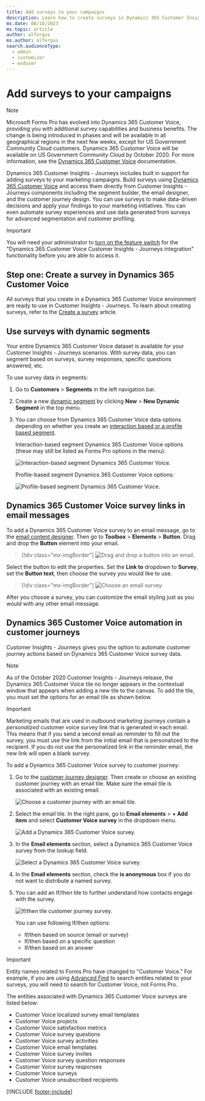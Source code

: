 ```yaml
---
title: Add surveys to your campaigns
description: Learn how to create surveys in Dynamics 365 Customer Insights - Journeys using Microsoft Dynamics 365 Customer Voice.
ms.date: 08/18/2023
ms.topic: article
author: alfergus
ms.author: alfergus
search.audienceType: 
  - admin
  - customizer
  - enduser
---
```


# Add surveys to your campaigns

> [!NOTE]
> Microsoft Forms Pro has evolved into Dynamics 365 Customer Voice, providing you with additional survey capabilities and business benefits. The change is being introduced in phases and will be available in all geographical regions in the next few weeks, except for US Government Community Cloud customers. Dynamics 365 Customer Voice will be available on US Government Community Cloud by October 2020. For more information, see the [Dynamics 365 Customer Voice](/dynamics365/customer-voice) documentation.

Dynamics 365 Customer Insights - Journeys includes built in support for adding surveys to your marketing campaigns. Build surveys using [Dynamics 365 Customer Voice](https://dynamics.microsoft.com/customer-voice) and access them directly from Customer Insights - Journeys components including the segment builder, the email designer, and the customer journey design. You can use surveys to make data-driven decisions and apply your findings to your marketing initiatives. You can even automate survey experiences and use data generated from surveys for advanced segmentation and customer profiling.

> [!IMPORTANT]
> You will need your administrator to [turn on the feature switch](admin-feature-switches.md) for the "Dynamics 365 Customer Voice Customer Insights - Journeys integration" functionality before you are able to access it.

## Step one: Create a survey in Dynamics 365 Customer Voice

All surveys that you create in a Dynamics 365 Customer Voice environment are ready to use in Customer Insights - Journeys. To learn about creating surveys, refer to the [Create a survey](/dynamics365/customer-voice/create-survey) article.

## Use surveys with dynamic segments

Your entire Dynamics 365 Customer Voice dataset is available for your Customer Insights - Journeys scenarios. With survey data, you can segment based on surveys, survey responses, specific questions answered, etc.

To use survey data in segments:

1. Go to **Customers** > **Segments** in the left navigation bar.
1. Create a new [dynamic segment](segmentation-lists-subscriptions.md#create-and-go-live-with-a-new-segment) by clicking **New** > **New Dynamic Segment** in the top menu.
1. You can choose from Dynamics 365 Customer Voice data options depending on whether you create an [interaction based or a profile based segment](segmentation-lists-subscriptions.md#segments-in-dynamics-365-customer-insights---journeys).

    Interaction-based segment Dynamics 365 Customer Voice options (these may still be listed as Forms Pro options in the menu):

    ![Interaction-based segment Dynamics 365 Customer Voice.](media/forms-pro-interaction2.png "Interaction based segment Dynamics 365 Customer Voice")

    Profile-based segment Dynamics 365 Customer Voice options:

    ![Profile-based segment Dynamics 365 Customer Voice.](media/customer-voice-profile.png "Profile based segment Dynamics 365 Customer Voice")

## Dynamics 365 Customer Voice survey links in email messages

To add a Dynamics 365 Customer Voice survey to an email message, go to the [email content designer](email-design.md). Then go to **Toolbox** > **Elements** > **Button**. Drag and drop the **Button** element into your email.

> [!div class="mx-imgBorder"]
> ![Drag and drop a button into an email.](media/customer-voice-email-button.png "Drag and drop a button into an email")

Select the button to edit the properties. Set the **Link to** dropdown to **Survey**, set the **Button text**, then choose the survey you would like to use.

> [!div class="mx-imgBorder"]
> ![Choose an email survey.](media/customer-voice-choose-survey3.png "Choose an email survey")

After you choose a survey, you can customize the email styling just as you would with any other email message.

## Dynamics 365 Customer Voice automation in customer journeys

Customer Insights - Journeys gives you the option to automate customer journey actions based on Dynamics 365 Customer Voice survey data.

> [!NOTE]
> As of the October 2020 Customer Insights - Journeys release, the Dynamics 365 Customer Voice tile no longer appears in the contextual window that appears when adding a new tile to the canvas. To add the tile, you must set the options for an email tile as shown below.

> [!IMPORTANT]
> Marketing emails that are used in outbound marketing journeys contain a *personalized* customer voice survey link that is generated in each email. This means that if you send a second email as reminder to fill out the survey, you must use the link from the initial email that is personalized to the recipient. If you do not use the personalized link in the reminder email, the new link will open a blank survey.

To add a Dynamics 365 Customer Voice survey to customer journey:
1. Go to the [customer journey designer](customer-journeys-create-automated-campaigns.md). Then create or choose an existing customer journey with an email tile. Make sure the email tile is associated with an existing email.

    ![Choose a customer journey with an email tile.](media/customer-voice-email-journey.png "Choose a customer journey with an email tile")

1. Select the email tile. In the right pane, go to **Email elements** > **+ Add item** and select **Customer Voice survey** in the dropdown menu.

    ![Add a Dynamics 365 Customer Voice survey.](media/customer-voice-add-survey.png "Add a Dynamics 365 Customer Voice survey")

1. In the **Email elements** section, select a Dynamics 365 Customer Voice survey from the lookup field.

      ![Select a Dynamics 365 Customer Voice survey.](media/customer-voice-select-survey.png "Select a Dynamics 365 Customer Voice survey")

1. In the **Email elements** section, check the **is anonymous** box if you do not want to distribute a named survey.

1. You can add an If/then tile to further understand how contacts engage with the survey.

    ![If/then tile customer journey survey.](media/customer-voice-if-then2.png "If/then tile customer journey survey")

    You can use following If/then options:
    - If/then based on source (email or survey)
    - If/then based on a specific question
    - If/then based on an answer

> [!IMPORTANT]
> Entity names related to Forms Pro have changed to "Customer Voice." For example, if you are using [Advanced Find](/dynamics365/customerengagement/on-premises/basics/save-advanced-find-search) to search entities related to your surveys, you will need to search for Customer Voice, not Forms Pro.
> 
> The entities associated with Dynamics 365 Customer Voice surveys are listed below:
>
> - Customer Voice localized survey email templates
> - Customer Voice projects
> - Customer Voice satisfaction metrics
> - Customer Voice survey questions
> - Customer Voice survey activities
> - Customer Voice email templates
> - Customer Voice survey invites
> - Customer Voice survey question responses
> - Customer Voice survey responses
> - Customer Voice surveys
> - Customer Voice unsubscribed recipients

[!INCLUDE [footer-include](./includes/footer-banner.md)]
